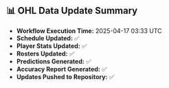 ## 📊 OHL Data Update Summary
- **Workflow Execution Time:** 2025-04-17 03:33 UTC
- **Schedule Updated:** ✅
- **Player Stats Updated:** ✅
- **Rosters Updated:** ✅
- **Predictions Generated:** ✅
- **Accuracy Report Generated:** ✅
- **Updates Pushed to Repository:** ✅
